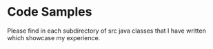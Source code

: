 # Code Samples

Please find in each subdirectory of src java classes that I have written which showcase my experience. 